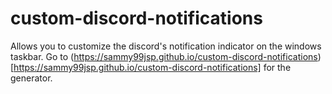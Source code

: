 # custom-discord-notifications
Allows you to customize the discord's notification indicator on the windows taskbar.
Go to (https://sammy99jsp.github.io/custom-discord-notifications)[https://sammy99jsp.github.io/custom-discord-notifications] for the generator.
